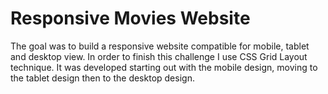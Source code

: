 # Responsive Movies Website 

The goal was to build a responsive website compatible for mobile, tablet and desktop view. In order to finish this challenge I use CSS Grid Layout technique.
It was developed starting out with the mobile design, moving to the tablet design then to the desktop design.

